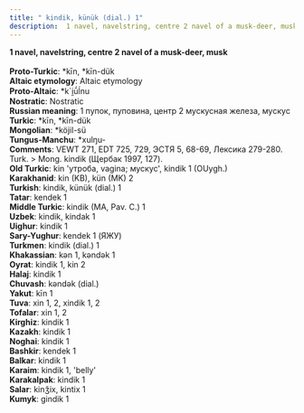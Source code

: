 ```yaml
---
title: " kindik, künük (dial.) 1"
description:  1 navel, navelstring, centre 2 navel of a musk-deer, musk
---
```

<p data-pagefind-weight="0.5">
<strong> 1 navel, navelstring, centre 2 navel of a musk-deer, musk</strong><br><br>
<strong>Proto-Turkic</strong>:  *kīn, *kīn-dük<br>
<strong>Altaic etymology</strong>:  Altaic etymology<br>
<strong> Proto-Altaic</strong>:  *k`i̯ū́ĺnu<br>
<strong>Nostratic</strong>:  Nostratic<br>
<strong>Russian meaning</strong>:  1 пупок, пуповина, центр 2 мускусная железа, мускус<br>
<strong>Turkic</strong>:  *kīn, *kīn-dük<br>
<strong>Mongolian</strong>:  *köjil-sü<br>
<strong>Tungus-Manchu</strong>:  *xulŋu-<br>
<strong>Comments</strong>:  VEWT 271, EDT 725, 729, ЭСТЯ 5, 68-69, Лексика 279-280. Turk. > Mong. kindik (Щербак 1997, 127).<br>
<strong>Old Turkic</strong>:  kin 'утроба, vagina; мускус', kindik 1 (OUygh.)<br>
<strong>Karakhanid</strong>:  kin (KB), kün (MK) 2<br>
<strong>Turkish</strong>:  kindik, künük (dial.) 1<br>
<strong>Tatar</strong>:  kendek 1<br>
<strong>Middle Turkic</strong>:  kindik (MA, Pav. C.) 1<br>
<strong>Uzbek</strong>:  kindik, kindak 1<br>
<strong>Uighur</strong>:  kindik 1<br>
<strong>Sary-Yughur</strong>:  kendek 1 (ЯЖУ)<br>
<strong>Turkmen</strong>:  kindik (dial.) 1<br>
<strong>Khakassian</strong>:  kǝn 1, kǝndǝk 1<br>
<strong>Oyrat</strong>:  kindik 1, kin 2<br>
<strong>Halaj</strong>:  kindik 1<br>
<strong>Chuvash</strong>:  kǝndǝk (dial.)<br>
<strong>Yakut</strong>:  kīn 1<br>
<strong>Tuva</strong>:  xin 1, 2, xindik 1, 2<br>
<strong>Tofalar</strong>:  xin 1, 2<br>
<strong>Kirghiz</strong>:  kindik 1<br>
<strong>Kazakh</strong>:  kindik 1<br>
<strong>Noghai</strong>:  kindik 1<br>
<strong>Bashkir</strong>:  kendek 1<br>
<strong>Balkar</strong>:  kindik 1<br>
<strong>Karaim</strong>:  kindik 1, 'belly'<br>
<strong>Karakalpak</strong>:  kindik 1<br>
<strong>Salar</strong>:  kinǯix, kintix 1<br>
<strong>Kumyk</strong>:  gindik 1<br>

</p>
